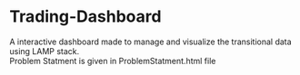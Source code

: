 # Trading-Dashboard
A interactive dashboard made to manage and visualize  the transitional data using LAMP stack.  
Problem Statment is given in ProblemStatment.html file
